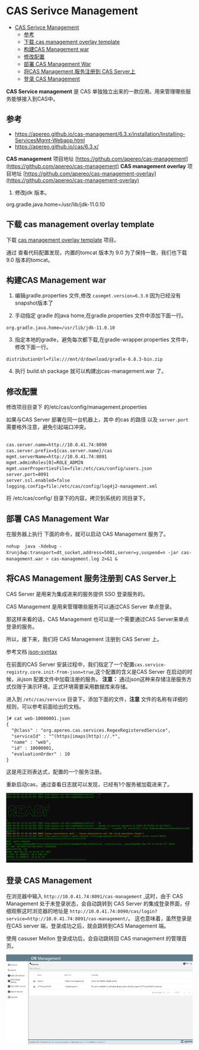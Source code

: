 # CAS Serivce Management

<!-- TOC -->

- [CAS Serivce Management](#cas-serivce-management)
  - [参考](#参考)
  - [下载 cas  management overlay template](#下载-cas--management-overlay-template)
  - [构建CAS Management war](#构建cas-management-war)
  - [修改配置](#修改配置)
  - [部署 CAS Management War](#部署-cas-management-war)
  - [将CAS Management 服务注册到 CAS Server上](#将cas-management-服务注册到-cas-server上)
  - [登录 CAS Management](#登录-cas-management)

<!-- /TOC -->


**CAS Service management** 是 CAS 单独独立出来的一款应用。用来管理哪些服务能够接入到CAS中。

## 参考

- https://apereo.github.io/cas-management/6.3.x/installation/Installing-ServicesMgmt-Webapp.html
- https://apereo.github.io/cas/6.3.x/



**CAS management** 项目地址 [https://github.com/apereo/cas-management](https://github.com/apereo/cas-management)
**CAS management overlay** 项目地址 [https://github.com/apereo/cas-management-overlay](https://github.com/apereo/cas-management-overlay)


1. 修改jdk 版本。


org.gradle.java.home=/usr/lib/jdk-11.0.10



## 下载 cas  management overlay template

下载 [cas  management overlay template](https://github.com/apereo/cas-management-overlay) 项目。 

通过 查看代码配置发现，内置的tomcat 版本为 9.0 为了保持一致，我们也下载 9.0 版本的tomcat。


## 构建CAS Management war

1. 编辑gradle.properties 文件,修改 `casmgmt.version=6.3.0` 因为已经没有snapshot版本了


2. 手动指定 gradle 的java home,在gradle.properties 文件中添加下面一行。

`org.gradle.java.home=/usr/lib/jdk-11.0.10`

3. 指定本地的gradle，避免每次都下载,在gradle-wrapper.properties 文件中，修改下面一行。

`distributionUrl=file:///mnt/d/download/gradle-6.8.3-bin.zip`

4. 执行 build.sh package 就可以构建出cas-management.war 了。


## 修改配置

修改项目目录下 的/etc/cas/config/management.properties 

如果与CAS Server 部署在同一台机器上，其中 的cas 的路径 以及 `server.port` 需要格外注意，避免引起端口冲突。
```

cas.server.name=http://10.0.41.74:8090
cas.server.prefix=${cas.server.name}/cas
mgmt.serverName=http://10.0.41.74:8091
mgmt.adminRoles[0]=ROLE_ADMIN
mgmt.userPropertiesFile=file:/etc/cas/config/users.json
server.port=8091
server.ssl.enabled=false
logging.config=file:/etc/cas/config/log4j2-management.xml
```

将 /etc/cas/config/ 目录下的内容，拷贝到系统的 同目录下。

## 部署 CAS Management War

在服务器上执行 下面的命令，就可以启动 CAS  Management 服务了。

`nohup  java -Xdebug -Xrunjdwp:transport=dt_socket,address=5001,server=y,suspend=n -jar cas-management.war > cas-management.log 2>&1 &`


## 将CAS Management 服务注册到 CAS Server上

CAS Server 是用来为集成进来的服务提供 SSO 登录服务的。

CAS Management 是用来管理哪些服务可以通过CAS Server 单点登录。

那这样来看的话，CAS Management 也可以是一个需要通过CAS Server来单点登录的服务。

所以，接下来，我们将 CAS Management 注册到 CAS Server 上。

参考文档 [json-syntax](https://apereo.github.io/cas/6.3.x/services/JSON-Service-Management.html?#json-syntax)

在前面的CAS Server 安装过程中，我们指定了一个配置`cas.service-registry.core.init-from-json=true`,这个配置的含义是CAS Server 在启动的时候，从json 配置文件中加载注册的服务。 **注意：** 通过json这种来存储注册服务方式仅限于演示环境，正式环境需要采用数据库来存储。

进入到 `/etc/cas/service` 目录下，添加下面的文件，**注意** 文件的名称有详细的规则，可以参考前面给出的文档。

```shell
]# cat web-10000001.json
{
  "@class" : "org.apereo.cas.services.RegexRegisteredService",
  "serviceId" : "^(https|imaps|http)://.*",
  "name" : "web",
  "id" : 10000001,
  "evaluationOrder" : 10
}
```

这是用正则表达式，配置的一个服务注册。

重新启动cas，通过查看日志就可以发现，已经有1个服务被加载进来了。

![初始化时加载服务](images/cas2.png)


## 登录 CAS Management

在浏览器中输入 `http://10.0.41.74:8091/cas-management` ,这时，由于 CAS Management 处于未登录状态，会自动跳转到 CAS Server 的集成登录界面，仔细观察这时浏览器的地址是 `http://10.0.41.74:8090/cas/login?service=http://10.0.41.74:8091/cas-management/`。 这也意味着，虽然登录是在CAS server 端，登录成功之后，就会跳转到CAS Management 端。

使用 casuser Mellon 登录成功后，会自动跳转回 CAS management 的管理首页。

![CAS Management](images/cas3.png)
